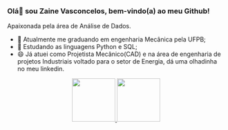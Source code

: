 ### Olá👋 sou Zaine Vasconcelos, bem-vindo(a) ao meu Github!

Apaixonada pela área de Análise de Dados.

- 🔭 Atualmente me graduando em engenharia Mecânica pela UFPB;
- 🌱 Estudando as linguagens Python e SQL; 
- 😄 Já atuei como Projetista Mecânico(CAD) e na área de engenharia de projetos Industriais voltado para o setor de Energia, dá uma olhadinha no meu linkedin.


<div align="center">
  <a href="https://github.com/Zaine-eng">
  <img height="100em" src="https://github-readme-stats.vercel.app/api?username=Zaine-eng&show_icons=true&theme=cobalt&include_all_commits=true&count_private=true"/>
  <img height="100em" src="https://github-readme-stats.vercel.app/api/top-langs/?username=Zaine-eng&layout=compact&langs_count=7&theme=cobalt"/>
</div>
